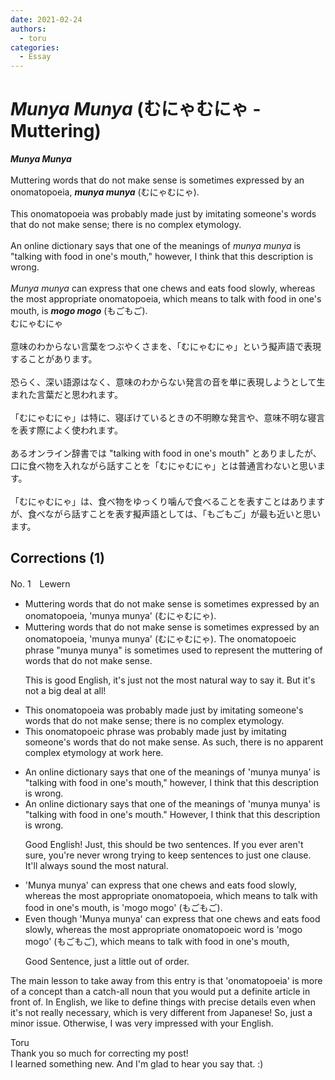 ```yaml
---
date: 2021-02-24
authors:
  - toru
categories:
  - Essay
---
```


<h1 id="subject_show"><strong><em>Munya Munya</strong></em> (むにゃむにゃ - Muttering)</h1>
<div class="date" hidden>Feb 24, 2021 17:05</div>
<div id="post"><div id="body_show_ori">
<strong><em>Munya Munya</strong></em><br/><br/>Muttering words that do not make sense is sometimes expressed by an onomatopoeia, <strong><em>munya munya</em></strong> (むにゃむにゃ).<br/><br/>This onomatopoeia was probably made just by imitating someone's words that do not make sense; there is no complex etymology.<br/><br/>An online dictionary says that one of the meanings of <em>munya munya</em> is "talking with food in one's mouth," however, I think that this description is wrong.<br/><br/><em>Munya munya</em> can express that one chews and eats food slowly, whereas the most appropriate onomatopoeia, which means to talk with food in one's mouth, is <strong><em>mogo mogo</em></strong> (もごもご).
</div></div>

<!-- more -->

<div id="post_ja"><div id="body_show_mo">
むにゃむにゃ<br/><br/>意味のわからない言葉をつぶやくさまを、「むにゃむにゃ」という擬声語で表現することがあります。<br/><br/>恐らく、深い語源はなく、意味のわからない発言の音を単に表現しようとして生まれた言葉だと思われます。<br/><br/>「むにゃむにゃ」は特に、寝ぼけているときの不明瞭な発言や、意味不明な寝言を表す際によく使われます。<br/><br/>あるオンライン辞書では "talking with food in one's mouth" とありましたが、 口に食べ物を入れながら話すことを「むにゃむにゃ」とは普通言わないと思います。<br/><br/>「むにゃむにゃ」は、食べ物をゆっくり噛んで食べることを表すことはありますが、食べながら話すことを表す擬声語としては、「もごもご」が最も近いと思います。
</div></div>

## Corrections (1)
<div id="block"><div class="first_name"> No. 1　<span class="just_name">Lewern</span></div><div id="block2">
<ul class="correction_field">
<li class="incorrect">Muttering words that do not make sense is sometimes expressed by an onomatopoeia, 'munya munya' (むにゃむにゃ).</li>
<li class="corrected correct">
Muttering words that do not make sense is sometimes expressed by an onomatopoeia, 'munya munya' (むにゃむにゃ). <span class="f_red">The onomatopoeic phrase "munya munya" is sometimes used to represent the muttering of words that do not make sense. </span>
<p class="correction_comment">This is good English, it's just not the most natural way to say it. But it's not a big deal at all!</p>
</li>
</ul>
<ul class="correction_field">
<li class="incorrect">This onomatopoeia was probably made just by imitating someone's words that do not make sense; there is no complex etymology.</li>
<li class="corrected correct">
This <span class="f_red">onomatopoeic phrase</span> was probably made just by imitating someone's words that do not make sense<span class="f_red">.</span> <span class="f_red">As such, there</span> is no <span class="f_red">apparent</span> complex etymology <span class="f_red">at work here.</span>
</li>
</ul>
<ul class="correction_field">
<li class="incorrect">An online dictionary says that one of the meanings of 'munya munya' is "talking with food in one's mouth," however, I think that this description is wrong.</li>
<li class="corrected correct">
An online dictionary says that one of the meanings of 'munya munya' is "talking with food in one's mouth<span class="f_red">.</span>" <span class="f_red">However</span>, I think that this description is wrong.
<p class="correction_comment">Good English! Just, this should be two sentences. If you ever aren't sure, you're never wrong trying to keep sentences to just one clause. It'll always sound the most natural.</p>
</li>
</ul>
<ul class="correction_field">
<li class="incorrect">'Munya munya' can express that one chews and eats food slowly, whereas the most appropriate onomatopoeia, which means to talk with food in one's mouth, is 'mogo mogo' (もごもご).</li>
<li class="corrected correct">
<span class="f_red">Even though </span>'Munya munya' can express that one chews and eats food slowly, <span class="sline">whereas</span> the most appropriate <span class="f_red">onomatopoeic word </span> is 'mogo mogo' (もごもご), <span class="f_red">which means to talk with food in one's mouth,</span>
<p class="correction_comment">Good Sentence, just a little out of order.</p>
</li>
</ul>
<p class="comment_small">
 The main lesson to take away from this entry is that 'onomatopoeia' is more of a concept than a catch-all noun that you would put a definite article in front of. In English, we like to define things with precise details even when it's not really necessary, which is very different from Japanese! So, just a minor issue. Otherwise, I was very impressed with your English.
</p>

</div><div class="name"><span class="just_name">Toru</span><br>
Thank you so much for correcting my post!<br/>I learned something new. And I'm glad to hear you say that. :)
</div>
</div>
